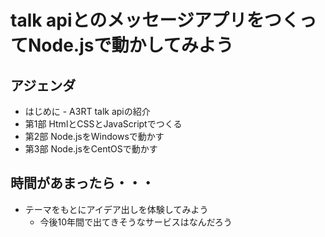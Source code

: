 # talk apiとのメッセージアプリをつくってNode.jsで動かしてみよう

## アジェンダ

* はじめに - A3RT talk apiの紹介
* 第1部 HtmlとCSSとJavaScriptでつくる
* 第2部 Node.jsをWindowsで動かす
* 第3部 Node.jsをCentOSで動かす

## 時間があまったら・・・

* テーマをもとにアイデア出しを体験してみよう
  * 今後10年間で出てきそうなサービスはなんだろう
